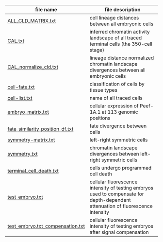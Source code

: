 | file name                                                    | file description                                             |
| ------------------------------------------------------------ | ------------------------------------------------------------ |
| [ALL_CLD_MATRIX.txt](https://github.com/IGDB-DuLab/Zhao-chromatin/blob/main/data/ALL_CLD_MATRIX.txt) | cell lineage distances between all  embryonic cells          |
| [CAL.txt](https://github.com/IGDB-DuLab/Zhao-chromatin/blob/main/data/CAL.txt) | inferred chromatin activity landscape of  all traced terminal cells (the 350-cell stage) |
| [CAL_normalize_cld.txt](https://github.com/IGDB-DuLab/Zhao-chromatin/blob/main/data/CAL_normalize_cld.txt) | lineage distance normalized chromatin  landscape divergences between all embryonic cells |
| [cell-fate.txt](https://github.com/IGDB-DuLab/Zhao-chromatin/blob/main/data/cell-fate.txt) | classification of cells by tissue types                      |
| [cell-list.txt](https://github.com/IGDB-DuLab/Zhao-chromatin/blob/main/data/cell-list.txt) | name of all traced cells                                     |
| [embryo_matrix.txt](https://github.com/IGDB-DuLab/Zhao-chromatin/blob/main/data/embryo_matrix.txt) | cellular expression of Peef-1A.1 at 113  genomic positions   |
| [fate_similarity_position_df.txt](https://github.com/IGDB-DuLab/Zhao-chromatin/blob/main/data/fate_similarity_position_df.txt) | fate divergence between cells                                |
| [symmetry-matrix.txt](https://github.com/IGDB-DuLab/Zhao-chromatin/blob/main/data/symmetry-matrix.txt) | left-right symmetric cells                                   |
| [symmetry.txt](https://github.com/IGDB-DuLab/Zhao-chromatin/blob/main/data/symmetry.txt) | chromatin landscape divergences between  left-right symmetric cells |
| [terminal_cell_death.txt](https://github.com/IGDB-DuLab/Zhao-chromatin/blob/main/data/terminal_cell_death.txt) | cells undergo programmed cell death                          |
| [test_embryo.txt](https://github.com/IGDB-DuLab/Zhao-chromatin/blob/main/data/test_embryo.txt) | cellular fluorescence intensity of  testing embryos used to compensate for depth-dependent attenuation of fluorescence intensity |
| [test_embryo.txt_compensation.txt](https://github.com/IGDB-DuLab/Zhao-chromatin/blob/main/data/test_embryo.txt_compensation.txt) | cellular fluorescence intensity of  testing embryos after signal compensation |